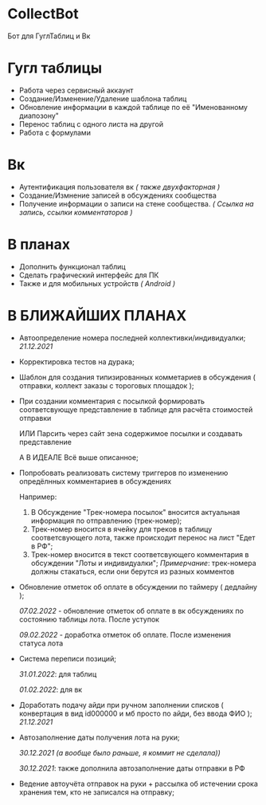 # CollectBot
Бот для ГуглТаблиц и Вк

# Гугл таблицы
- Работа через сервисный аккаунт 
- Создание/Изменение/Удаление шаблона таблиц
- Обновление информации в каждой таблице по её "Именованному диапозону"
- Перенос таблиц с одного листа на другой
- Работа с формулами

# Вк
- Аутентификация пользователя вк *( также двухфакторная )*
- Создание/Измнение записей в обсуждениях сообщества 
- Получение информации о записи на стене сообщества. *( Ссылка на запись, ссылки комментаторов )*

# В планах
- Дополнить функционал таблиц
- Сделать графический интерфейс для ПК
- Также и для мобильных устройств *( Android )*

# В БЛИЖАЙШИХ ПЛАНАХ
- Автоопределение номера последней коллективки/индивидуалки; *21.12.2021*
- Корректировка тестов на дурака;
- Шаблон для создания типизированных комметариев в обсуждения ( отправки, коллект заказы с тороговых площадок );
- При создании комментария с посылкой формировать соответсвующуе представление в таблице для расчёта стоимостей отправки

  ИЛИ
  Парсить через сайт зена содержимое посылки и создавать представление
  
  А В ИДЕАЛЕ
  Всё выше описанное;
- Попробовать реализовать систему триггеров по изменению опредёлнных комментариев в обсуждениях

  Например: 
  1. В Обсуждение "Трек-номера посылок" вносится актуальная информация по отправлению (трек-номер);
  2. Трек-номер вносится в ячейку для треков в таблицу соответсвующего лота, также происходит перенос на лист "Едет в РФ";
  3. Трек-номер вносится в текст соответсвующего комментария в обсуждении "Лоты и индивидуалки";
  *Примерчание*: трек-номера должны стакаться, если они берутся из разных комментов 

- Обновление отметок об оплате в обсуждении по таймеру ( дедлайну );

  *07.02.2022* - обновление отметок об оплате в вк обсуждениях по состоянию таблицы лота. После уступок
  
  *09.02.2022* - доработка отметок об оплате. После изменения статуса лота


- Система переписи позиций; 

  *31.01.2022*: для таблиц
  
  *01.02.2022*: для вк

- Доработать подачу айди при ручном заполнении списков ( конвертация в вид id000000 и мб просто по айди, без ввода ФИО ); *21.12.2021*

- Автозаполнение даты получения лота на руки; 

  *30.12.2021 (а вообще было раньше, я коммит не сделала))*

  *30.12.2021*: также дополнила автозаполнение даты отправки в РФ

- Ведение автоучёта отправок на руки + рассылка об истечении срока хранения тем, кто не записался на отправку;
